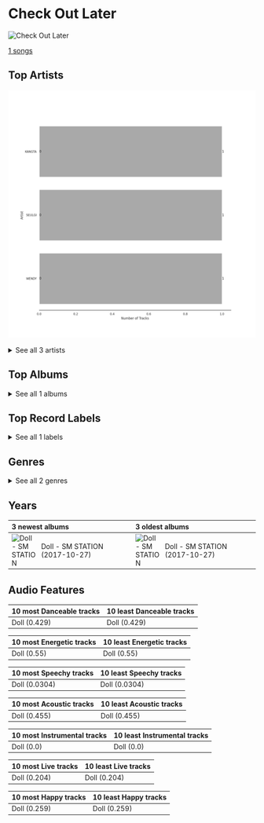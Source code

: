 # Check Out Later


<img src="https://i.scdn.co/image/ab67616d0000b27386468c650757ef3eb49ba6d3" alt="Check Out Later" width="100" />

[1 songs](tracks.md)

## Top Artists

![Bar chart of top 3 artists](../../images/playlists/check_out_later/artists.png)




<details>
<summary>See all 3 artists</summary>

| Number of Tracks | Art | Artist | 🔗 |
|---:|:---|:---|:---|
| 1 | <img src="https://i.scdn.co/image/ab6761610000e5ebde2a6b0e488b390729d46c4a" alt="" width="50" /> | KANGTA | [🔗](https://open.spotify.com/artist/5Bm6d9Fbsmln3CpXv8VrMG) |
| 1 | <img src="https://i.scdn.co/image/ab6761610000e5ebde8ad216e0ff7a76573c835e" alt="" width="50" /> | [SEULGI](../../artists/seulgi.md) | [🔗](https://open.spotify.com/artist/2QM5S4yO6xHgnNvF0nbZZq) |
| 1 | <img src="https://i.scdn.co/image/ab6761610000e5ebc65d144f4f352b3cba7b13ea" alt="" width="50" /> | [WENDY](../../artists/wendy.md) | [🔗](https://open.spotify.com/artist/0FRUZvZNPzM3YJMABJxf2K) |

</details>


## Top Albums




<details>
<summary>See all 1 albums</summary>

| Number of Tracks | Art | Album | Release Date | 🔗 |
|---:|:---|:---|:---|:---|
| 1 | <img src="https://i.scdn.co/image/ab67616d0000b27386468c650757ef3eb49ba6d3" alt="" width="50" /> | Doll - SM STATION | 2017-10-27 | [🔗](https://open.spotify.com/album/6YHteiOLrZ7gfQEqq2TeRM) |

</details>


## Top Record Labels




<details>
<summary>See all 1 labels</summary>

| Number of Tracks | Label |
|---:|:---|
| 1 | [SM Entertainment](../../labels/sm_entertainment.md) |

</details>


## Genres




<details>
<summary>See all 2 genres</summary>

| Number of Tracks | Genre |
|---:|:---|
| 1 | [korean pop](../../genres/korean_pop.md) |
| 1 | [k-pop](../../genres/k_pop.md) |

</details>


## Years





| 3 newest albums | 3 oldest albums |
|:---|:---|
| <div style="display:flex; align-items:center;"><img src="https://i.scdn.co/image/ab67616d0000b27386468c650757ef3eb49ba6d3" alt="Doll - SM STATION" width="50" /> <span style="padding-left:10px;">Doll - SM STATION (2017-10-27)</span></div> | <div style="display:flex; align-items:center;"><img src="https://i.scdn.co/image/ab67616d0000b27386468c650757ef3eb49ba6d3" alt="Doll - SM STATION" width="50" /> <span style="padding-left:10px;">Doll - SM STATION (2017-10-27)</span></div> |
## Audio Features

| 10 most Danceable tracks | 10 least Danceable tracks |
|:---|:---|
| Doll (0.429) | Doll (0.429) |

| 10 most Energetic tracks | 10 least Energetic tracks |
|:---|:---|
| Doll (0.55) | Doll (0.55) |

| 10 most Speechy tracks | 10 least Speechy tracks |
|:---|:---|
| Doll (0.0304) | Doll (0.0304) |

| 10 most Acoustic tracks | 10 least Acoustic tracks |
|:---|:---|
| Doll (0.455) | Doll (0.455) |

| 10 most Instrumental tracks | 10 least Instrumental tracks |
|:---|:---|
| Doll (0.0) | Doll (0.0) |

| 10 most Live tracks | 10 least Live tracks |
|:---|:---|
| Doll (0.204) | Doll (0.204) |

| 10 most Happy tracks | 10 least Happy tracks |
|:---|:---|
| Doll (0.259) | Doll (0.259) |
